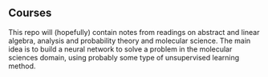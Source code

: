 ## Courses
This repo will (hopefully) contain notes from readings on abstract and linear algebra, analysis and probability theory and molecular science.
The main idea is to build a neural network to solve a problem in the molecular sciences domain, using probably some type of unsupervised learning method. 